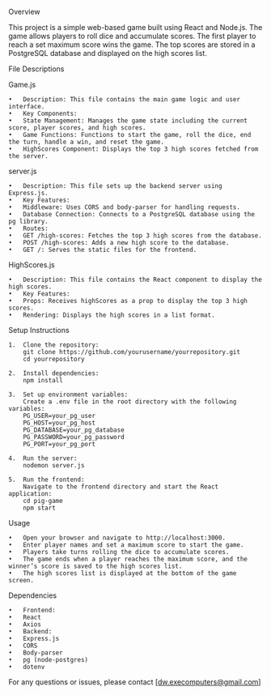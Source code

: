 Overview

This project is a simple web-based game built using React and Node.js. The game allows players to roll dice and accumulate scores. The first player to reach a set maximum score wins the game. The top scores are stored in a PostgreSQL database and displayed on the high scores list.

File Descriptions

Game.js

	•	Description: This file contains the main game logic and user interface.
	•	Key Components:
	•	State Management: Manages the game state including the current score, player scores, and high scores.
	•	Game Functions: Functions to start the game, roll the dice, end the turn, handle a win, and reset the game.
	•	HighScores Component: Displays the top 3 high scores fetched from the server.

server.js

	•	Description: This file sets up the backend server using Express.js.
	•	Key Features:
	•	Middleware: Uses CORS and body-parser for handling requests.
	•	Database Connection: Connects to a PostgreSQL database using the pg library.
	•	Routes:
	•	GET /high-scores: Fetches the top 3 high scores from the database.
	•	POST /high-scores: Adds a new high score to the database.
	•	GET /: Serves the static files for the frontend.

HighScores.js

	•	Description: This file contains the React component to display the high scores.
	•	Key Features:
	•	Props: Receives highScores as a prop to display the top 3 high scores.
	•	Rendering: Displays the high scores in a list format.

Setup Instructions

	1.	Clone the repository:
        git clone https://github.com/yourusername/yourrepository.git
        cd yourrepository
    
    2.	Install dependencies:
        npm install
    
    3.	Set up environment variables:
		Create a .env file in the root directory with the following variables:
        PG_USER=your_pg_user
        PG_HOST=your_pg_host
        PG_DATABASE=your_pg_database
        PG_PASSWORD=your_pg_password
        PG_PORT=your_pg_port

    4.	Run the server:
        nodemon server.js

    5.	Run the frontend:
		Navigate to the frontend directory and start the React application:
        cd pig-game 
        npm start

Usage

	•	Open your browser and navigate to http://localhost:3000.
	•	Enter player names and set a maximum score to start the game.
	•	Players take turns rolling the dice to accumulate scores.
	•	The game ends when a player reaches the maximum score, and the winner’s score is saved to the high scores list.
	•	The high scores list is displayed at the bottom of the game screen.

Dependencies

	•	Frontend:
	•	React
	•	Axios
	•	Backend:
	•	Express.js
	•	CORS
	•	Body-parser
	•	pg (node-postgres)
	•	dotenv




For any questions or issues, please contact [dw.execomputers@gmail.com]